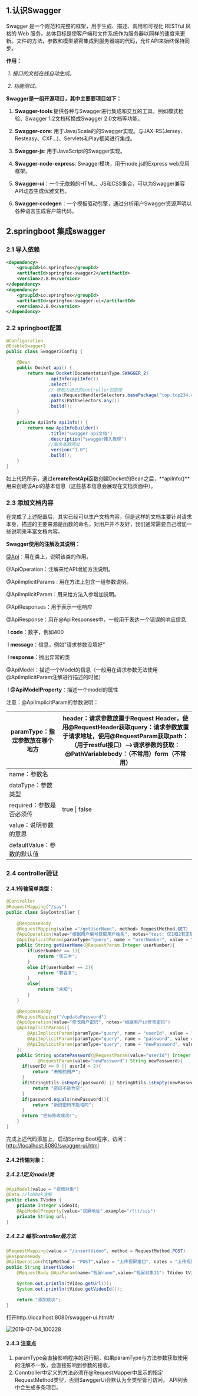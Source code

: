 <!--title: Swagger
description: Swagger 是一个规范和完整的框架，用于生成、描述、调用和可视化 RESTful 风格的 Web 服务。
firstPicture: http://static-blog.top234.top/image/1.png
status: 1
priority: 6
=top234=-->



## 1.认识Swagger

Swagger 是一个规范和完整的框架，用于生成、描述、调用和可视化 RESTful 风格的 Web 服务。总体目标是使客户端和文件系统作为服务器以同样的速度来更新。文件的方法，参数和模型紧密集成到服务器端的代码，允许API来始终保持同步。

**作用：**

​    *1. 接口的文档在线自动生成。*

​    *2. 功能测试。*

 **Swagger是一组开源项目，其中主要要项目如下：**

1. **Swagger-tools**:提供各种与Swagger进行集成和交互的工具。例如模式检验、Swagger 1.2文档转换成Swagger 2.0文档等功能。

2. **Swagger-core**: 用于Java/Scala的的Swagger实现。与JAX-RS(Jersey、Resteasy、CXF...)、Servlets和Play框架进行集成。

3. **Swagger-js**: 用于JavaScript的Swagger实现。

4. **Swagger-node-express**: Swagger模块，用于node.js的Express web应用框架。

5. **Swagger-ui**：一个无依赖的HTML、JS和CSS集合，可以为Swagger兼容API动态生成优雅文档。

6. **Swagger-codegen**：一个模板驱动引擎，通过分析用户Swagger资源声明以各种语言生成客户端代码。



## 2.springboot 集成swagger

### 2.1 导入依赖

```xml
<dependency>
    <groupId>io.springfox</groupId>
    <artifactId>springfox-swagger2</artifactId>
    <version>2.8.0</version>
</dependency>
<dependency>
    <groupId>io.springfox</groupId>
    <artifactId>springfox-swagger-ui</artifactId>
    <version>2.8.0</version>
</dependency>
```

### 2.2 springboot配置

```java
@Configuration
@EnableSwagger2
public class Swagger2Config {

    @Bean
    public Docket api() {
        return new Docket(DocumentationType.SWAGGER_2)
                .apiInfo(apiInfo())
                .select()
                // 修改为自己的controller包路径
                .apis(RequestHandlerSelectors.basePackage("top.top234.controller"))
                .paths(PathSelectors.any())
                .build();
    }

    private ApiInfo apiInfo() {
        return new ApiInfoBuilder()
                .title("swagger-api文档")
                .description("swagger接入教程")
                //服务条款网址
                .version("1.0")
                .build();
    }
}
```

如上代码所示，通过**createRestApi**函数创建Docket的Bean之后，**apiInfo()**用来创建该Api的基本信息（这些基本信息会展现在文档页面中）。

### 2.3 添加文档内容

在完成了上述配置后，其实已经可以生产文档内容，但是这样的文档主要针对请求本身，描述的主要来源是函数的命名，对用户并不友好，我们通常需要自己增加一些说明来丰富文档内容。

**Swagger使用的注解及其说明：**

[@Api](https://my.oschina.net/u/2396174)：用在类上，说明该类的作用。

@ApiOperation：注解来给API增加方法说明。

@ApiImplicitParams : 用在方法上包含一组参数说明。

@ApiImplicitParam：用来给方法入参增加说明。

@ApiResponses：用于表示一组响应

@ApiResponse：用在@ApiResponses中，一般用于表达一个错误的响应信息

​    l   **code**：数字，例如400

​    l   **message**：信息，例如"请求参数没填好"

​    l   **response**：抛出异常的类   

@ApiModel：描述一个Model的信息（一般用在请求参数无法使用@ApiImplicitParam注解进行描述的时候）

​    l   **@ApiModelProperty**：描述一个model的属性

 

注意：@ApiImplicitParam的参数说明：

| **paramType**：指定参数放在哪个地方 | header：请求参数放置于Request Header，使用@RequestHeader获取query：请求参数放置于请求地址，使用@RequestParam获取path：（用于restful接口）-->请求参数的获取：@PathVariablebody：（不常用）form（不常用） |
| ----------------------------------- | ------------------------------------------------------------ |
| name：参数名                        |                                                              |
| dataType：参数类型                  |                                                              |
| required：参数是否必须传            | true \| false                                                |
| value：说明参数的意思               |                                                              |
| defaultValue：参数的默认值          |                                                              |

### 2.4 controller验证

#### 2.4.1传输简单类型：

```java
@Controller
@RequestMapping("/say")
public class SayController {
    
    @ResponseBody
    @RequestMapping(value ="/getUserName", method= RequestMethod.GET)
    @ApiOperation(value="根据用户编号获取用户姓名", notes="test: 仅1和2有正确返回")
    @ApiImplicitParam(paramType="query", name = "userNumber", value = "用户编号", required = true, dataType = "Int")
    public String getUserName(@RequestParam Integer userNumber){
        if(userNumber == 1){
            return "张三丰";
        }
        else if(userNumber == 2){
            return "慕容复";
        }
        else{
            return "未知";
        }
    }
    
    @ResponseBody
    @RequestMapping("/updatePassword")
    @ApiOperation(value="修改用户密码", notes="根据用户id修改密码")
    @ApiImplicitParams({
        @ApiImplicitParam(paramType="query", name = "userId", value = "用户ID", required = true, dataType = "Int"),
        @ApiImplicitParam(paramType="query", name = "password", value = "旧密码", required = true, dataType = "String"),
        @ApiImplicitParam(paramType="query", name = "newPassword", value = "新密码", required = true, dataType = "String")
    })
    public String updatePassword(@RequestParam(value="userId") Integer userId, @RequestParam(value="password") String password, 
            @RequestParam(value="newPassword") String newPassword){
      if(userId <= 0 || userId > 2){
          return "未知的用户";
      }
      if(StringUtils.isEmpty(password) || StringUtils.isEmpty(newPassword)){
          return "密码不能为空";
      }
      if(password.equals(newPassword)){
          return "新旧密码不能相同";
      }
      return "密码修改成功!";
    }
}
```

完成上述代码添加上，启动Spring Boot程序，访问：<http://localhost:8080/swagger-ui.html>

#### 2.4.2传输对象：

##### 2.4.2.1定义model类

```java
@ApiModel(value = "视频对象")
@Data //lombok注解
public class TVideo {
    private Integer videoId;
    @ApiModelProperty(value="视屏地址",example="/!!!/sss")
    private String url;
}
```

##### 2.4.2.2 编写controller层方法

```java
@RequestMapping(value = "/insertVideo", method = RequestMethod.POST)
@ResponseBody
@ApiOperation(httpMethod = "POST",value = "上传视屏接口", notes = "上传视屏")
public String insertVideo(
    @RequestBody @ApiParam(name="视屏name",value="视屏对象11") TVideo tVideo) {

    System.out.println(tVideo.getUrl());
    System.out.println(tVideo.getVideoId());

    return "添加成功";
}
```

打开http://localhost:8080/swagger-ui.html#/

![2019-07-04_100228](pic/2019-07-04_100228.png)

#### 2.4.3 注意点

1. paramType会直接影响程序的运行期，如果paramType与方法参数获取使用的注解不一致，会直接影响到参数的接收。
2. Conntroller中定义的方法必须在@RequestMapper中显示的指定RequestMethod类型，否则SawggerUi会默认为全类型皆可访问， API列表中会生成多条项目。